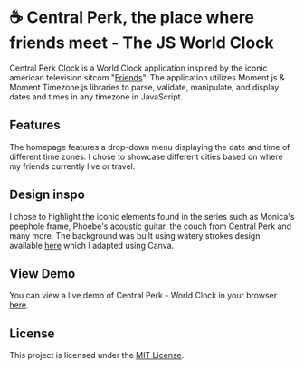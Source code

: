 # ☕ Central Perk, the place where friends meet - The JS World Clock 

Central Perk Clock is a World Clock application inspired by the iconic american television sitcom "[Friends]([https://en.wikipedia.org/wiki/Friends])".
The application utilizes Moment.js & Moment Timezone.js libraries to parse, validate, manipulate, and display dates and times in any timezone in JavaScript.

## Features

The homepage features a drop-down menu displaying the date and time of different time zones.
I chose to showcase different cities based on where my friends currently live or travel.

## Design inspo

I chose to highlight the iconic elements found in the series such as Monica's peephole frame, Phoebe's acoustic guitar, the couch from Central Perk and many more.
The background was built using watery strokes design available [here]([https://www.behance.net/gallery/115826849/Friends-TV-show-Illustration-design]) which I adapted using Canva.

## View Demo

You can view a live demo of Central Perk - World Clock in your browser [here]([https://friends-o-clock.netlify.app/]). 

## License

This project is licensed under the [MIT License](LICENSE).
